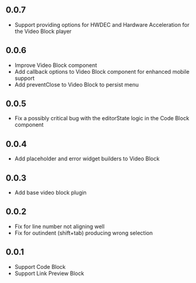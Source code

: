 ## 0.0.7

- Support providing options for HWDEC and Hardware Acceleration for the Video Block player

## 0.0.6

- Improve Video Block component
- Add callback options to Video Block component for enhanced mobile support
- Add preventClose to Video Block to persist menu

## 0.0.5

- Fix a possibly critical bug with the editorState logic in the Code Block component

## 0.0.4

- Add placeholder and error widget builders to Video Block

## 0.0.3

- Add base video block plugin

## 0.0.2

- Fix for line number not aligning well
- Fix for outindent (shift+tab) producing wrong selection

## 0.0.1

- Support Code Block
- Support Link Preview Block
